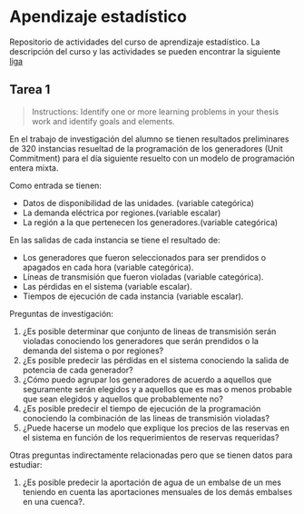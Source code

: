 # Apendizaje estadístico

Repositorio de actividades del curso de aprendizaje estadístico. La descripción del curso y las actividades se pueden encontrar la siguiente  [liga](https://github.com/satuelisa/StatisticalLearning)

## Tarea 1
>Instructions: Identify one or more learning problems in your thesis work and identify goals and elements.

En el trabajo de investigación del alumno se tienen resultados preliminares de 320 instancias resueltad de la programación de los generadores (Unit Commitment) para el día siguiente resuelto con un modelo de programación entera mixta.

Como entrada se tienen:
- Datos de disponibilidad de las unidades. (variable categórica)
- La demanda eléctrica por regiones.(variable escalar)
- La región a la que pertenecen los generadores.(variable categórica)


En las salidas de cada instancia se tiene el resultado de:
- Los generadores que fueron seleccionados para ser prendidos o apagados en cada hora (variable categórica).
- Líneas de transmisión que fueron violadas (variable categórica).
- Las pérdidas en el sistema (variable escalar).
- Tiempos de ejecución de cada instancia (variable escalar).

Preguntas de investigación:
1. ¿Es posible determinar que conjunto de lineas de transmisión serán violadas conociendo los generadores que serán prendidos o la demanda del sistema o por regiones?
2. ¿Es posible predecir las pérdidas en el sistema conociendo la salida de potencia de cada generador?
3. ¿Cómo puedo agrupar los generadores de acuerdo a aquellos que seguramente serán elegidos y a aquellos que es mas o menos probable que sean elegidos y aquellos que probablemente no?
4. ¿Es posible predecir el tiempo de ejecución de la programación conociendo la combinación de las lineas de transmisión violadas?
5. ¿Puede hacerse un modelo que explique los precios de las reservas en el sistema en función de los requerimientos de reservas requeridas?

Otras preguntas indirectamente relacionadas pero que se tienen datos para estudiar:

1. ¿Es posible predecir la aportación de agua de un embalse de un mes teniendo en cuenta las aportaciones mensuales de los demás embalses en una cuenca?. 
